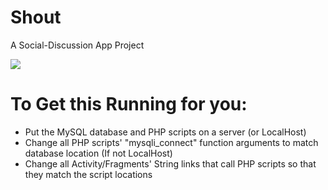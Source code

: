 # Shout
A Social-Discussion App Project

![](https://github.com/ku00015/Shout/blob/master/shout.gif)

# 

# To Get this Running for you:
* Put the MySQL database and PHP scripts on a server (or LocalHost)
* Change all PHP scripts' "mysqli_connect" function arguments to match database location (If not LocalHost)
* Change all Activity/Fragments' String links that call PHP scripts so that they match the script locations
